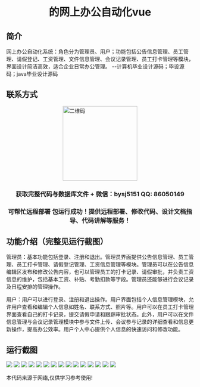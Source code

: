 <p><h1 align="center">的网上办公自动化vue</h1></p>

## 简介
网上办公自动化系统：角色分为管理员、用户；功能包括公告信息管理、员工管理、请假登记、工资管理、文件信息管理、会议记录管理、员工打卡管理等模块，界面设计简洁高效，适合企业日常办公管理。    --计算机毕业设计源码；毕设源码；java毕业设计源码


## 联系方式
<img src="https://bs-1329754181.cos.ap-shanghai.myqcloud.com/wx.jpg" alt="二维码" style="display: block; margin: 0 auto;" width="200px">
<p><h3 align="center">获取完整代码与数据库文件 + 微信：bysj5151 QQ: 86050149</h3></p>
<p><h3 align="center">可帮忙远程部署 包运行成功！提供远程部署、修改代码、设计文档指导、代码讲解等服务！</h3></p>

## 功能介绍（完整见运行截图）
管理员：基本功能包括登录、注册和退出。管理员界面提供公告信息管理、员工管理、员工打卡管理、请假登记管理、工资信息管理等模块。管理员可以在公告信息编辑区发布和修改公告内容，也可以管理员工的打卡记录、请假审批，并负责工资信息的维护，包括基本工资、补贴、考勤扣款等字段。管理员还能够进行会议记录及日程安排的管理操作。

用户：用户可以进行登录、注册和退出操作。用户界面包括个人信息管理模块，允许用户查看和编辑个人信息如姓名、联系方式、照片等。用户可以在员工打卡管理界面查看自己的打卡记录，提交请假申请和跟踪审批状态。此外，用户可以在文件信息管理与会议记录管理模块中参与文件上传、会议参与记录的详细查看和信息更新操作，提高办公效率。用户个人中心提供个人信息的快速访问和修改功能。


## 运行截图
![](https://bs-1329754181.cos.ap-shanghai.myqcloud.com/ssm/OnlineOfficeAutomation/img/001.jpg)
![](https://bs-1329754181.cos.ap-shanghai.myqcloud.com/ssm/OnlineOfficeAutomation/img/002.jpg)
![](https://bs-1329754181.cos.ap-shanghai.myqcloud.com/ssm/OnlineOfficeAutomation/img/003.jpg)
![](https://bs-1329754181.cos.ap-shanghai.myqcloud.com/ssm/OnlineOfficeAutomation/img/004.jpg)
![](https://bs-1329754181.cos.ap-shanghai.myqcloud.com/ssm/OnlineOfficeAutomation/img/005.jpg)
![](https://bs-1329754181.cos.ap-shanghai.myqcloud.com/ssm/OnlineOfficeAutomation/img/006.jpg)
![](https://bs-1329754181.cos.ap-shanghai.myqcloud.com/ssm/OnlineOfficeAutomation/img/007.jpg)
![](https://bs-1329754181.cos.ap-shanghai.myqcloud.com/ssm/OnlineOfficeAutomation/img/008.jpg)
![](https://bs-1329754181.cos.ap-shanghai.myqcloud.com/ssm/OnlineOfficeAutomation/img/009.jpg)
![](https://bs-1329754181.cos.ap-shanghai.myqcloud.com/ssm/OnlineOfficeAutomation/img/010.jpg)
![](https://bs-1329754181.cos.ap-shanghai.myqcloud.com/ssm/OnlineOfficeAutomation/img/011.jpg)
![](https://bs-1329754181.cos.ap-shanghai.myqcloud.com/ssm/OnlineOfficeAutomation/img/012.jpg)
![](https://bs-1329754181.cos.ap-shanghai.myqcloud.com/ssm/OnlineOfficeAutomation/img/013.jpg)
![](https://bs-1329754181.cos.ap-shanghai.myqcloud.com/ssm/OnlineOfficeAutomation/img/014.jpg)
![](https://bs-1329754181.cos.ap-shanghai.myqcloud.com/ssm/OnlineOfficeAutomation/img/015.jpg)

<p>本代码来源于网络,仅供学习参考使用!</p>
